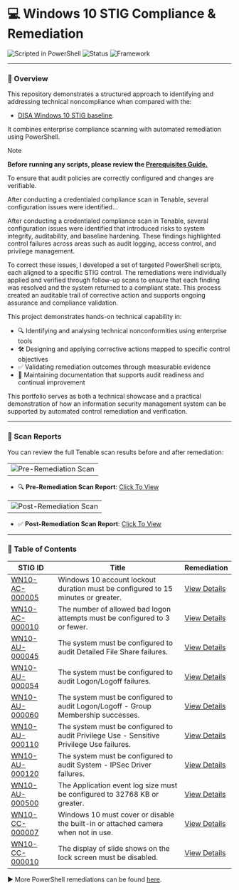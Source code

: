 # 💻 Windows 10 STIG Compliance & Remediation

![Scripted in PowerShell](https://img.shields.io/badge/Scripted%20in-PowerShell-blue)
![Status](https://img.shields.io/badge/Status-Active-green)
![Framework](https://img.shields.io/badge/Framework-DISA%20STIGs-informational)

---

### 📖 Overview

This repository demonstrates a structured approach to identifying and addressing technical noncompliance when compared with the: 

- [DISA Windows 10 STIG baseline](https://en.wikipedia.org/wiki/Security_Technical_Implementation_Guide).
  
It combines enterprise compliance scanning with automated remediation using PowerShell.

> [!NOTE]
> **Before running any scripts, please review the [Prerequisites Guide.](https://github.com/itsrubenclarke/Windows-stig-remediation/blob/main/Prerequisites.md)** 

To ensure that audit policies are correctly configured and changes are verifiable.

After conducting a credentialed compliance scan in Tenable, several configuration issues were identified...

After conducting a credentialed compliance scan in Tenable, several configuration issues were identified that introduced risks to system integrity, auditability, and baseline hardening. These findings highlighted control failures across areas such as audit logging, access control, and privilege management.

To correct these issues, I developed a set of targeted PowerShell scripts, each aligned to a specific STIG control. The remediations were individually applied and verified through follow-up scans to ensure that each finding was resolved and the system returned to a compliant state. This process created an auditable trail of corrective action and supports ongoing assurance and compliance validation.

This project demonstrates hands-on technical capability in:

- 🔍 Identifying and analysing technical nonconformities using enterprise tools
- 🛠 Designing and applying corrective actions mapped to specific control objectives  
- ✅ Validating remediation outcomes through measurable evidence  
- 📁 Maintaining documentation that supports audit readiness and continual improvement

This portfolio serves as both a technical showcase and a practical demonstration of how an information security management system can be supported by automated control remediation and verification.

---

### 📄 Scan Reports

You can review the full Tenable scan results before and after remediation:
<table><tr><td><img src="https://github.com/user-attachments/assets/200d06be-da3e-4822-9a29-604d1bfa1cb3"  alt="Pre-Remediation Scan"></td></tr></table>


- 🔍 **Pre-Remediation Scan Report**: [Click To View](https://github.com/itsrubenclarke/windows-stig-remediation/blob/main/Scan-Reports/Tenable-Scan-Before-Remediation.pdf)

<table><tr><td><img src="https://github.com/user-attachments/assets/2e71c008-92d3-4229-a11a-81f95d6b8adf"  alt="Post-Remediation Scan"></td></tr></table>

- ✅ **Post-Remediation Scan Report**: [Click To View](https://github.com/itsrubenclarke/windows-stig-remediation/blob/main/Scan-Reports/Tenable-Scan-After-Remediation.pdf)



---

### 📘 Table of Contents

| STIG ID | Title | Remediation |
|--------|-------|------|
| [WN10-AC-000005](https://stigaview.com/products/win10/v2r8/WN10-AC-000005/) | Windows 10 account lockout duration must be configured to 15 minutes or greater. | [View Details](https://github.com/itsrubenclarke/Windows-stig-remediation/blob/main/Scripts/WN10-AC-000005.ps1) |
| [WN10-AC-000010](https://stigaview.com/products/win10/v2r8/WN10-AC-000010/) | The number of allowed bad logon attempts must be configured to 3 or fewer. | [View Details](https://github.com/itsrubenclarke/Windows-stig-remediation/blob/main/Scripts/WN10-AC-000010.ps1) |
| [WN10-AU-000045](https://stigaview.com/products/win10/v2r8/WN10-AU-000045/) | The system must be configured to audit Detailed File Share failures. | [View Details](https://github.com/itsrubenclarke/Windows-stig-remediation/blob/main/Scripts/WN10-AU-000045.ps1) |
| [WN10-AU-000054](https://stigaview.com/products/win10/v2r8/WN10-AU-000054/) | The system must be configured to audit Logon/Logoff failures. | [View Details](https://github.com/itsrubenclarke/Windows-stig-remediation/blob/main/Scripts/WN10-AU-000054.ps1) |
| [WN10-AU-000060](https://stigaview.com/products/win10/v2r8/WN10-AU-000060/) | The system must be configured to audit Logon/Logoff - Group Membership successes. | [View Details](https://github.com/itsrubenclarke/Windows-stig-remediation/blob/main/Scripts/WN10-AU-000060.ps1) |
| [WN10-AU-000110](https://stigaview.com/products/win10/v2r8/WN10-AU-000110/) | The system must be configured to audit Privilege Use - Sensitive Privilege Use failures. | [View Details](https://github.com/itsrubenclarke/Windows-stig-remediation/blob/main/Scripts/WN10-AU-000110.ps1) |
| [WN10-AU-000120](https://stigaview.com/products/win10/v2r8/WN10-AU-000120/) | The system must be configured to audit System - IPSec Driver failures. | [View Details](https://github.com/itsrubenclarke/Windows-stig-remediation/blob/main/Scripts/WN10-AU-000120.ps1) |
| [WN10-AU-000500](https://stigaview.com/products/win10/v2r8/WN10-AU-000500/) | The Application event log size must be configured to 32768 KB or greater. | [View Details](https://github.com/itsrubenclarke/Windows-stig-remediation/blob/main/Scripts/WN10-AU-000500.ps1) |
| [WN10-CC-000007](https://stigaview.com/products/win10/v2r8/WN10-CC-000007/) | Windows 10 must cover or disable the built-in or attached camera when not in use. | [View Details](https://github.com/itsrubenclarke/Windows-stig-remediation/blob/main/Scripts/WN10-CC-000007.ps1) |
| [WN10-CC-000010](https://stigaview.com/products/win10/v2r8/WN10-CC-000010/) | The display of slide shows on the lock screen must be disabled. | [View Details](https://github.com/itsrubenclarke/Windows-stig-remediation/blob/main/Scripts/WN10-CC-000010.ps1) |

▶ More PowerShell remediations can be found [here](https://github.com/itsrubenclarke/Windows-stig-remediation/tree/main/Scripts).











